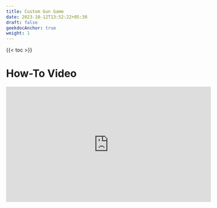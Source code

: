 ```yaml
---
title: Custom Gun Game
date: 2023-10-12T13:52:22+05:30
draft: false
geekdocAnchor: true
weight: 1
---
```


{{< toc >}}

# How-To Video

<iframe width="560" height="315" src="https://www.youtube.com/embed/xAo2AJ1NA44?si=HzXCa982j6BIJX7F" title="YouTube video player" frameborder="0" allow="accelerometer; autoplay; clipboard-write; encrypted-media; gyroscope; picture-in-picture; web-share" allowfullscreen></iframe>
